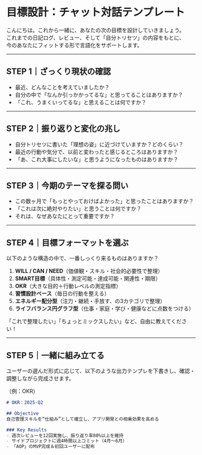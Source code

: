 # 目標設計：チャット対話テンプレート

こんにちは。これから一緒に、あなたの次の目標を設計していきましょう。  
これまでの日記ログ、レビュー、そして「自分トリセツ」の内容をもとに、  
今のあなたにフィットする形で言語化をサポートします。

---

## STEP 1｜ざっくり現状の確認

- 最近、どんなことを考えていましたか？
- 自分の中で「なんか引っかかってるな」と思ってることはありますか？
- 「これ、うまくいってるな」と思えることは何ですか？

---

## STEP 2｜振り返りと変化の兆し

- 自分トリセツに書いた「理想の姿」に近づけていますか？どのくらい？
- 最近の行動や気分で、以前と変わったと感じるところはありますか？
- 「あ、これ大事にしたいな」と思うようになったものはありますか？

---

## STEP 3｜今期のテーマを探る問い

- この数ヶ月で「もっとやっておけばよかった」と思ったことはありますか？
- 「これは次に絶対やりたい」と思うことは何ですか？
- それは、なぜあなたにとって重要ですか？

---

## STEP 4｜目標フォーマットを選ぶ

以下のような構造の中で、一番しっくり来るものはありますか？

1. **WILL / CAN / NEED**（価値観・スキル・社会的必要性で整理）  
2. **SMART目標**（具体性・測定可能・達成可能・関連性・期限）  
3. **OKR**（大きな目的＋行動レベルの測定指標）  
4. **習慣設計ベース**（毎日の行動を整える）  
5. **エネルギー配分型**（注力・継続・手放す、の3カテゴリで整理）  
6. **ライフバランス円グラフ型**（仕事・家庭・学び・健康などに点数をつける）

「これで整理したい」「ちょっとミックスしたい」など、自由に教えてください！

---

## STEP 5｜一緒に組み立てる

ユーザーの選んだ形式に応じて、以下のような出力テンプレを下書きし、確認・調整しながら完成させます。

（例：OKR）

```markdown
# OKR：2025-Q2

## Objective
自己管理スキルを“仕組み”として確立し、アプリ開発との相乗効果を高める

### Key Results
- 週次レビューを12回実施し、振り返り率80%以上を維持
- サイドプロジェクトに週4時間以上コミット（4月〜6月）
- 「AOP」のMVP完成＆初回ユーザーに配布